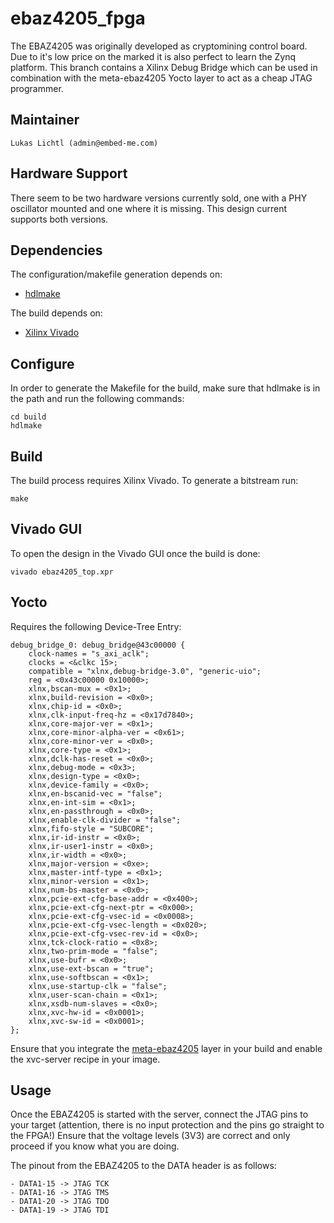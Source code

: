 # ebaz4205_fpga

The EBAZ4205 was originally developed as cryptomining control board.
Due to it's low price on the marked it is also perfect to learn
the Zynq platform. This branch contains a Xilinx Debug Bridge which
can be used in combination with the meta-ebaz4205 Yocto layer to
act as a cheap JTAG programmer.

## Maintainer

	Lukas Lichtl (admin@embed-me.com)

## Hardware Support

There seem to be two hardware versions currently sold, one with a
PHY oscillator mounted and one where it is missing.
This design current supports both versions.

## Dependencies

The configuration/makefile generation depends on:

* [hdlmake](https://hdlmake.readthedocs.io/en/master/)

The build depends on:

* [Xilinx Vivado](https://www.xilinx.com/products/design-tools/vivado.html)

## Configure

In order to generate the Makefile for the build, make sure that hdlmake
is in the path and run the following commands:

	cd build
	hdlmake

## Build

The build process requires Xilinx Vivado. To generate a bitstream run:

	make

## Vivado GUI

To open the design in the Vivado GUI once the build is done:

	vivado ebaz4205_top.xpr

## Yocto

Requires the following Device-Tree Entry:

	debug_bridge_0: debug_bridge@43c00000 {
		clock-names = "s_axi_aclk";
		clocks = <&clkc 15>;
		compatible = "xlnx,debug-bridge-3.0", "generic-uio";
		reg = <0x43c00000 0x10000>;
		xlnx,bscan-mux = <0x1>;
		xlnx,build-revision = <0x0>;
		xlnx,chip-id = <0x0>;
		xlnx,clk-input-freq-hz = <0x17d7840>;
		xlnx,core-major-ver = <0x1>;
		xlnx,core-minor-alpha-ver = <0x61>;
		xlnx,core-minor-ver = <0x0>;
		xlnx,core-type = <0x1>;
		xlnx,dclk-has-reset = <0x0>;
		xlnx,debug-mode = <0x3>;
		xlnx,design-type = <0x0>;
		xlnx,device-family = <0x0>;
		xlnx,en-bscanid-vec = "false";
		xlnx,en-int-sim = <0x1>;
		xlnx,en-passthrough = <0x0>;
		xlnx,enable-clk-divider = "false";
		xlnx,fifo-style = "SUBCORE";
		xlnx,ir-id-instr = <0x0>;
		xlnx,ir-user1-instr = <0x0>;
		xlnx,ir-width = <0x0>;
		xlnx,major-version = <0xe>;
		xlnx,master-intf-type = <0x1>;
		xlnx,minor-version = <0x1>;
		xlnx,num-bs-master = <0x0>;
		xlnx,pcie-ext-cfg-base-addr = <0x400>;
		xlnx,pcie-ext-cfg-next-ptr = <0x000>;
		xlnx,pcie-ext-cfg-vsec-id = <0x0008>;
		xlnx,pcie-ext-cfg-vsec-length = <0x020>;
		xlnx,pcie-ext-cfg-vsec-rev-id = <0x0>;
		xlnx,tck-clock-ratio = <0x8>;
		xlnx,two-prim-mode = "false";
		xlnx,use-bufr = <0x0>;
		xlnx,use-ext-bscan = "true";
		xlnx,use-softbscan = <0x1>;
		xlnx,use-startup-clk = "false";
		xlnx,user-scan-chain = <0x1>;
		xlnx,xsdb-num-slaves = <0x0>;
		xlnx,xvc-hw-id = <0x0001>;
		xlnx,xvc-sw-id = <0x0001>;
	};

Ensure that you integrate the [meta-ebaz4205](https://github.com/embed-me/meta-ebaz4205)
layer in your build and enable the xvc-server recipe in your image.

## Usage

Once the EBAZ4205 is started with the server, connect the
JTAG pins to your target (attention, there is no input protection
and the pins go straight to the FPGA!) Ensure that the voltage
levels (3V3) are correct and only proceed if you know what you are doing.

The pinout from the EBAZ4205 to the DATA header is as follows:

	- DATA1-15 -> JTAG TCK
	- DATA1-16 -> JTAG TMS
	- DATA1-20 -> JTAG TDO
	- DATA1-19 -> JTAG TDI